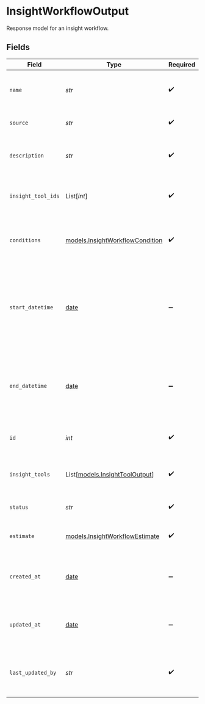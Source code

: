 # InsightWorkflowOutput

Response model for an insight workflow.


## Fields

| Field                                                                                              | Type                                                                                               | Required                                                                                           | Description                                                                                        | Example                                                                                            |
| -------------------------------------------------------------------------------------------------- | -------------------------------------------------------------------------------------------------- | -------------------------------------------------------------------------------------------------- | -------------------------------------------------------------------------------------------------- | -------------------------------------------------------------------------------------------------- |
| `name`                                                                                             | *str*                                                                                              | :heavy_check_mark:                                                                                 | Human-readable name of insight workflow                                                            | summary-workflow                                                                                   |
| `source`                                                                                           | *str*                                                                                              | :heavy_check_mark:                                                                                 | Source of the insight workflow                                                                     | agent                                                                                              |
| `description`                                                                                      | *str*                                                                                              | :heavy_check_mark:                                                                                 | Text description of insight workflow                                                               | Default workflow - generates a summary of the call                                                 |
| `insight_tool_ids`                                                                                 | List[*int*]                                                                                        | :heavy_check_mark:                                                                                 | List of IDs of insight tools used in the workflow                                                  | [<br/>1<br/>]                                                                                      |
| `conditions`                                                                                       | [models.InsightWorkflowCondition](../models/insightworkflowcondition.md)                           | :heavy_check_mark:                                                                                 | Model for the conditions that trigger an insight workflow.                                         |                                                                                                    |
| `start_datetime`                                                                                   | [date](https://docs.python.org/3/library/datetime.html#date-objects)                               | :heavy_minus_sign:                                                                                 | Timestamp for when the insight workflow should start. An empty value indicates start on activation | 2025-04-26T00:00:00Z                                                                               |
| `end_datetime`                                                                                     | [date](https://docs.python.org/3/library/datetime.html#date-objects)                               | :heavy_minus_sign:                                                                                 | Timestamp of when the insight workflow should end. An empty value indicates no end                 | 2025-04-27T00:00:00Z                                                                               |
| `id`                                                                                               | *int*                                                                                              | :heavy_check_mark:                                                                                 | Internal ID of the insight workflow                                                                | 1                                                                                                  |
| `insight_tools`                                                                                    | List[[models.InsightToolOutput](../models/insighttooloutput.md)]                                   | :heavy_check_mark:                                                                                 | List of insight tools used in the workflow                                                         |                                                                                                    |
| `status`                                                                                           | *str*                                                                                              | :heavy_check_mark:                                                                                 | Status of the insight workflow                                                                     | ACTIVE                                                                                             |
| `estimate`                                                                                         | [models.InsightWorkflowEstimate](../models/insightworkflowestimate.md)                             | :heavy_check_mark:                                                                                 | Response model for an insight workflow.                                                            |                                                                                                    |
| `created_at`                                                                                       | [date](https://docs.python.org/3/library/datetime.html#date-objects)                               | :heavy_minus_sign:                                                                                 | Timestamp at which the insight workflow was created                                                | 2025-04-26T00:00:00Z                                                                               |
| `updated_at`                                                                                       | [date](https://docs.python.org/3/library/datetime.html#date-objects)                               | :heavy_minus_sign:                                                                                 | Timestamp of most recent update to the insight workflow                                            | 2025-04-27T00:00:00Z                                                                               |
| `last_updated_by`                                                                                  | *str*                                                                                              | :heavy_check_mark:                                                                                 | Email of user who last updated Insight Workflow                                                    | user@email.com                                                                                     |